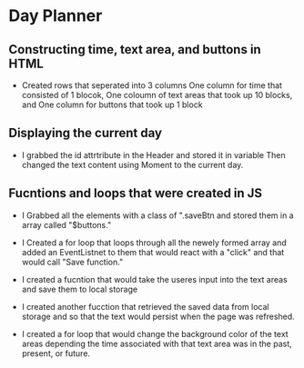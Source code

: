  # Day Planner

## Constructing time, text area, and buttons in HTML
 
 *  Created rows that seperated into 3 columns 
     One column for time that consisted of 1 blocok, One coloumn 
     of text areas that took up 10 blocks, and One column for buttons
     that took up 1 block
 

## Displaying the current day
* I grabbed the id attrtribute in the Header and stored it in variable
  Then changed the text content using Moment to the current day.

## Fucntions  and loops that were created in JS

*  I Grabbed all the elements with a class of ".saveBtn and stored them 
   in a array called "$buttons."

*  I Created a for loop that loops through all the newely formed array and added an EventListnet to them that 
   would react with a "click" and that would call "Save function."

*  I created a fucntion that would take the useres input into the text areas and save them to local storage

*  I created another fucction that retrieved the saved data from local storage and so that the text would persist when the page
   was refreshed.

* I created a for loop that would change the background color of the text areas depending the time associated with that text area
    was in the past, present, or future. 



